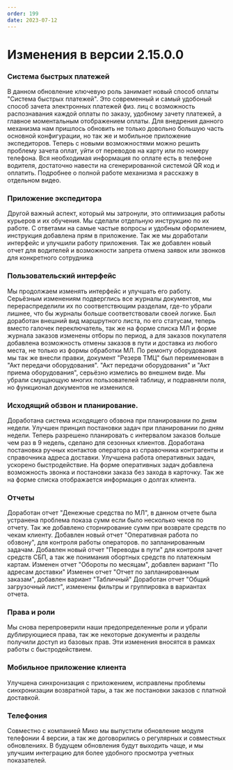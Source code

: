 ```yaml
---
order: 199
date: 2023-07-12
---
```


# Изменения в версии 2.15.0.0

### Система быстрых платежей
В данном обновление ключевую роль занимает новый способ оплаты "Система быстрых платежей". Это современный и самый удобоный способ зачета электронных платежей физ. лиц с возможность распознавания каждой оплаты по заказу, удобному зачету платежей, а главное моментальным отображением оплаты. Для внедрения данного механизма нам пришлось обновить не только довольно большую часть основной конфигурации, но так же и мобильное приложение экспедиторов. Теперь с новыми возможностями можно решить проблему зачета оплат, уйти от переводов на карту или по номеру телефона. Вся необходимая информация по оплате есть в телефоне водителя, достаточно навести на сгенерированной системой QR код и оплатить. Подробнее о полной работе механизма я расскажу в отдельном видео. 

### Приложение экспедитора
Другой важный аспект, который мы затронули, это оптимизация работы курьеров и их обучения. Мы сделали отдельную инструкцию по их работе. С ответами на самые частые вопросы и удобным оформлением, инструкция добавлена прям в приложение. Так же мы доработали интерфейс и улучшили работу приложения. Так же добавлен новый отчет для водителей и возможности запрета отмена заявок или звонков для конкретного сотрудника

### Пользовательский интерфейс
Мы продолжаем изменять интерфейс и улучшать его работу. Серьёзным изменениям подверглись все журналы документов, мы перераспределили их по соответствющим разделам, где-то убрали лишнее, что бы журналы больше соответствовали своей логике. Был доработан внешний вид маршрутного листа, по его статусам, теперь вместо галочек переключатель, так же на форме списка МЛ  и форме журнала заказов изменены отборы по период, а для заказов покупателя добавлена возможность отмены заказов в пути и доставка из любого места, не только из формы обработки МЛ. По ремонту оборудования мы так же внесли правки, документ "Резерв ТМЦ" был переименован в "Акт передачи оборудования". "Акт передачи оборудования" и "Акт приема оборудования", серьёзно измелись во внешнем виде. Мы убрали смущающую многих пользователей таблицу, и подравняли поля, но функционал документов не изменился. 

### Исходящий обзвон и планирование. 
Доработана система исходящего обзвона при планировании по дням недели. Улучшен принцип постановки задач при планировании по дням недели. Теперь разрешено планировать с интервалом заказов больше чем раз в 9 недель, сделано для сезонных клиентов. Доработана постановка ручных контактов оператора из справочника контрагенты и справочника адреса доставки. Улучшена работа оперативных задач, ускорено быстродействие. На форме оперативных задач добавлена возможность звонка и постановки заказа без захода в карточку. Так же на форме списка отображается информация о долгах клиента. 

### Отчеты
Доработан отчет "Денежные средства по МЛ", в данном отчете была устранена проблема показа сумм если было несколько чеков по отчету. Так же добавлено сторнирование сумм при возврате средств по чекам клиенту. 
Добавлен новый отчет "Оперативная работа по обзвону", для контроля работы операторов. по запланированным задачам.
Добавлен новый отчет "Переводы в пути" для контроля зачет средств СБП, а так же понимания обортных средств по платежным картам. 
Изменен отчет "Обороты по месяцам", добавлен вариант "По адресам доставки"
Изменен отчет "Отчет по запланированным заказам", добавлен вариант "Табличный"
Доработан отчет "Общий загрузочный лист", изменены фильтры и группировка в вариантах отчета. 

### Права и роли
Мы снова перепроверили наши предопределенные роли и убрали дублирующиеся права, так же некоторые документы и разделы получили доступ из базовых прав. Эти изменения вносятся в рамках работы с быстродействием. 

### Мобильное приложение клиента
Улучшена синхронизация с приложением, исправлены проблемы синхронизации возвратной тары, а так же постановки заказов с платной доставкой. 

### Телефония
Совместно с компанией Мико мы выпустили обновление модуля телефонии 4 версии, а так же договорились о регулярных и совместных обновлениях. В будущем обновления будут выходить чаще, и мы улучшим интеграцию для более удобного просмотра учетных показателей.